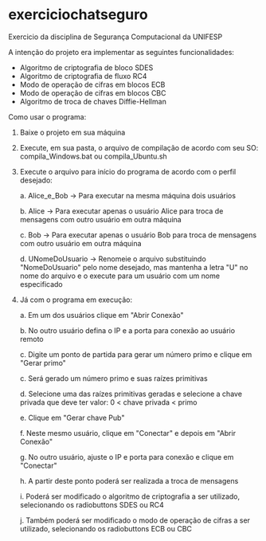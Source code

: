 # exerciciochatseguro
Exercicio da disciplina de Segurança Computacional da UNIFESP

A intenção do projeto era implementar as seguintes funcionalidades:
- Algoritmo de criptografia de bloco SDES
- Algoritmo de criptografia de fluxo RC4
- Modo de operação de cifras em blocos ECB
-  Modo de operação de cifras em blocos CBC
-  Algoritmo de troca de chaves Diffie-Hellman

Como usar o programa:
1. Baixe o projeto em sua máquina
2. Execute, em sua pasta, o arquivo de compilação de acordo com seu SO: compila_Windows.bat ou compila_Ubuntu.sh
3. Execute o arquivo para início do programa de acordo com o perfil desejado:
   
   a. Alice_e_Bob -> Para executar na mesma máquina dois usuários
   
   b. Alice -> Para executar apenas o usuário Alice para troca de mensagens com outro usuário em outra máquina
   
   c. Bob -> Para executar apenas o usuário Bob para troca de mensagens com outro usuário em outra máquina
   
   d. UNomeDoUsuario -> Renomeie o arquivo substituindo "NomeDoUsuario" pelo nome desejado, mas mantenha a letra "U" no nome do arquivo e o execute para um usuário com um nome especificado
   
4. Já com o programa em execução:
   
   a. Em um dos usuários clique em "Abrir Conexão"
   
   b. No outro usuário defina o IP e a porta para conexão ao usuário remoto
   
   c. Digite um ponto de partida para gerar um número primo e clique em "Gerar primo"
   
   c. Será gerado um número primo e suas raízes primitivas
   
   d. Selecione uma das raízes primitivas geradas e selecione a chave privada que deve ter valor: 0 < chave privada < primo
   
   e. Clique em "Gerar chave Pub"
   
   f. Neste mesmo usuário, clique em "Conectar" e depois em "Abrir Conexão"
   
   g. No outro usuário, ajuste o IP e porta para conexão e clique em "Conectar"
   
   h. A partir deste ponto poderá ser realizada a troca de mensagens
   
   i. Poderá ser modificado o algoritmo de criptografia a ser utilizado, selecionando os radiobuttons SDES ou RC4
   
   j. Também poderá ser modificado o modo de operação de cifras a ser utilizado, selecionando os radiobuttons ECB ou CBC
